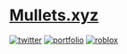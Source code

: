 # [Mullets.xyz](https://mullets.xyz)

[![twitter](https://img.shields.io/badge/follow-twitter-blue?style=flat-square)](https://twitter.com/Mullets_Gavin)
[![portfolio](https://img.shields.io/badge/visit-portfolio-blueviolet?style=flat-square)](https://mullets.xyz)
[![roblox](https://img.shields.io/badge/visit-roblox-red?style=flat-square)](https://www.roblox.com/users/46522586/profile)
